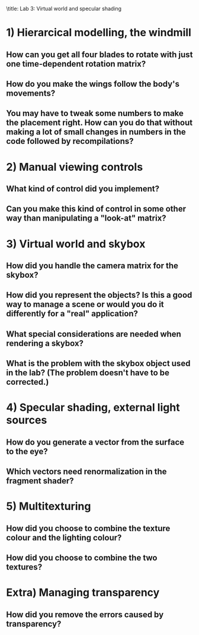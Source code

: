\title: Lab 3: Virtual world and specular shading

# 1) Hierarcical modelling, the windmill

## How can you get all four blades to rotate with just one time-dependent rotation matrix?

## How do you make the wings follow the body's movements?

## You may have to tweak some numbers to make the placement right. How can you do that without making a lot of small changes in numbers in the code followed by recompilations?


# 2) Manual viewing controls

## What kind of control did you implement?

## Can you make this kind of control in some other way than manipulating a "look-at" matrix?


# 3) Virtual world and skybox

## How did you handle the camera matrix for the skybox?

## How did you represent the objects? Is this a good way to manage a scene or would you do it differently for a "real" application?

## What special considerations are needed when rendering a skybox?

## What is the problem with the skybox object used in the lab? (The problem doesn't have to be corrected.)


# 4) Specular shading, external light sources

## How do you generate a vector from the surface to the eye?

## Which vectors need renormalization in the fragment shader?


# 5) Multitexturing

## How did you choose to combine the texture colour and the lighting colour?

## How did you choose to combine the two textures?


# Extra) Managing transparency

## How did you remove the errors caused by transparency?
